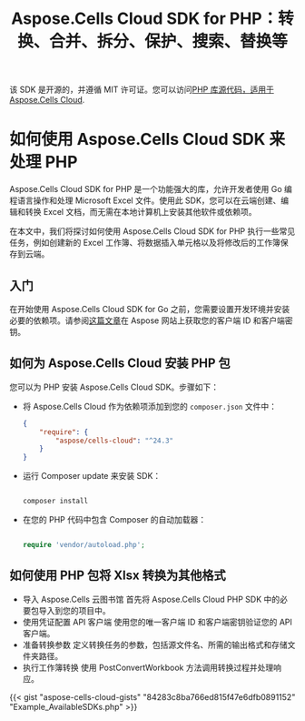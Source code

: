 ﻿---
title: Aspose.Cells Cloud SDK for PHP：转换、合并、拆分、保护、搜索、替换等
second_title: Documen
ArticleTitle: "Aspose.Cells Cloud SDK for PHP: Convert, merge, split, protect, search, replace, and more"
linktitle: Aspose.Cells 适用于 PH 的云 SDK
type: docs
url: /zh/available-sdks/aspose-cells-cloud-php/
description: Aspose.Cells Cloud SDK for PHP 提供真正的跨平台功能：一次导入即可为 Windows、Linux 和 macOS 开发人员提供相同的流畅 API 来创建、转换、合并、拆分、保护和操作每个 Excel 对象 - 无需 Office 安装，也无需针对特定平台进行调整
weight: 30
kwords: PHP SDK、Excel SDK（适用于 PHP）、Cloud SDK（适用于 PHP）、REST、图表、数据透视表、表格/列表对象、转换电子表格、PDF、CSV、Json、Markdown、合并、拆分、保护、搜索、替换
---
该 SDK 是开源的，并遵循 MIT 许可证。您可以访问[PHP 库源代码，适用于 Aspose.Cells Cloud](https://github.com/aspose-cells-cloud/aspose-cells-cloud-php).

# **如何使用 Aspose.Cells Cloud SDK 来处理 PHP**

Aspose.Cells Cloud SDK for PHP 是一个功能强大的库，允许开发者使用 Go 编程语言操作和处理 Microsoft Excel 文件。使用此 SDK，您可以在云端创建、编辑和转换 Excel 文档，而无需在本地计算机上安装其他软件或依赖项。

在本文中，我们将探讨如何使用 Aspose.Cells Cloud SDK for PHP 执行一些常见任务，例如创建新的 Excel 工作簿、将数据插入单元格以及将修改后的工作簿保存到云端。

## 入门

在开始使用 Aspose.Cells Cloud SDK for Go 之前，您需要设置开发环境并安装必要的依赖项。请参阅[这篇文章](https://docs.aspose.cloud/cells/quickstart/)在 Aspose 网站上获取您的客户端 ID 和客户端密钥。

## 如何为 Aspose.Cells Cloud 安装 PHP 包

您可以为 PHP 安装 Aspose.Cells Cloud SDK。步骤如下：

- 将 Aspose.Cells Cloud 作为依赖项添加到您的 `composer.json` 文件中：

   ```json
   {
       "require": {
           "aspose/cells-cloud": "^24.3"
       }
   }
   ```

- 运行 Composer update 来安装 SDK：

   ```bash

   composer install

   ```

- 在您的 PHP 代码中包含 Composer 的自动加载器：

   ```php

   require 'vendor/autoload.php';

   ```

## 如何使用 PHP 包将 Xlsx 转换为其他格式

- 导入 Aspose.Cells 云图书馆
首先将 Aspose.Cells Cloud PHP SDK 中的必要包导入到您的项目中。
- 使用凭证配置 API 客户端
使用您的唯一客户端 ID 和客户端密钥验证您的 API 客户端。
- 准备转换参数
定义转换任务的参数，包括源文件名、所需的输出格式和存储文件夹路径。
- 执行工作簿转换
使用 PostConvertWorkbook 方法调用转换过程并处理响应。

{{< gist "aspose-cells-cloud-gists" "84283c8ba766ed815f47e6dfb0891152" "Example_AvailableSDKs.php" >}}
